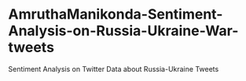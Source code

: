 # AmruthaManikonda-Sentiment-Analysis-on-Russia-Ukraine-War-tweets
Sentiment Analysis on Twitter Data about Russia-Ukraine Tweets
